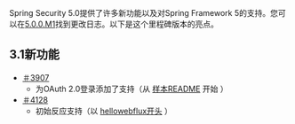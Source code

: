 Spring Security 5.0提供了许多新功能以及对Spring Framework 5的支持。您可以在[5.0.0.M1](https://github.com/spring-projects/spring-security/milestone/90?closed=1)找到更改日志。以下是这个里程碑版本的亮点。

## 3.1新功能

* [＃3907](https://github.com/spring-projects/spring-security/issues/3907)
  * 为OAuth 2.0登录添加了支持（从
    [样本README](https://github.com/spring-projects/spring-security/tree/5.0.0.M3/samples/boot/oauth2login/README.adoc)
    开始
    ）
* [＃4128](https://github.com/spring-projects/spring-security/issues/4128)
  * 初始反应支持（以
    [hellowebflux开头](https://github.com/spring-projects/spring-security/tree/5.0.0.M3/samples/javaconfig/hellowebflux)
    ）



